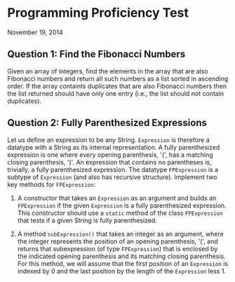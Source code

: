 Programming Proficiency Test
=========

November 19, 2014

## Question 1: Find the Fibonacci Numbers

Given an array of integers, find the elements in the array that are also Fibonacci numbers and return all such numbers as a list sorted in ascending order. If the array containts duplicates that are also Fibonacci numbers then the list returned should have only one entry (i.e., the list should not contain duplicates).

## Question 2: Fully Parenthesized Expressions

Let us define an expression to be any String. `Expression` is therefore a datatype with a String as its internal representation. A fully parenthesized expression is one where every opening parenthesis, '(', has a matching closing parenthesis, ')'. An expression that contains no parentheses is, trivially, a fully parenthesized expression. The datatype `FPExpression` is a subtype of `Expression` (and also has recursive structure). Implement two key methods for `FPExpression`:

1. A constructor that takes an `Expression` as an argument and builds an `FPExpression` if the given `Expression` is a fully parenthesized expression. This constructor should use a `static` method of the class `FPExpression` that tests if a given String is fully parenthesized.

2. A method `subExpression()` that takes an integer as an argument, where the integer represents the position of an opening parenthesis, '(', and returns that subexpression (of type `FPExpression`) that is enclosed by the indicated opening parenthesis and its matching closing parenthesis. For this method, we will assume that the first position of an `Expression` is indexed by 0 and the last position by the length of the `Expression` less 1.